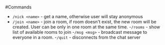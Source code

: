 #Commands

- `/nick <name>` - get a name, otherwise user will stay anonymous
- `/join <name>` - join a room, if room doesn't exist, the new room will be created. User can be only in one room at the same time. -`/rooms` - show list of available rooms to join -`/msg <msg>` - broadcast message to everyone in a room. -`/quit` - disconnects from the chat server
